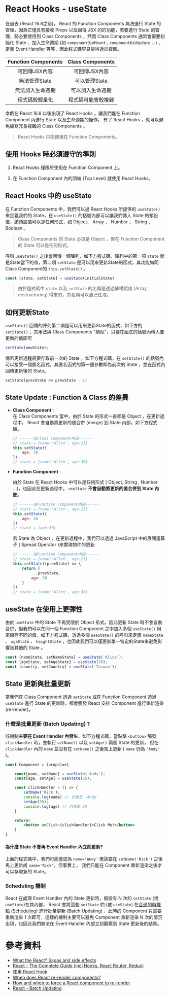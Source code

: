 # React Hooks - useState

在過去 (React 16.8之前)， React 的 Function Components 無法進行 State 的管理，因為它僅具有接收 Props 以及回傳 JSX 的的功能，若要進行 State 的管理，勢必要使用到 Class Components ，然而 Class Components 通常會需要初始化 State 、加入生命週期 (如 `componentDidMount` , `componentDidUpdate` ...) 、定義 Event Handler 等等，因此程式碼容易變得過於複雜。  

Function Components |Class Components  |
:------------------:|:---------------:|
|可回傳JSX內容       |可回傳JSX內容      |
|無法管理State       |可以管理State      |
|無法加入生命週期     |可以加入生命週期   |
|程式碼較輕量化       |程式碼可能會較複雜 |


幸虧在 React 16.8 以後出現了 React Hooks ，讓我們能在 Function Component 內進行 State 以及生命週期的操作。 有了 React Hooks ，就可以避免編寫冗長複雜的 Class Components 。

> React Hooks 只能使用在 Function Components。

## 使用 Hooks 時必須遵守的準則

1. React Hooks 僅限於使用在 Function Component 上。

2. 在 Function Component 內的頂端 (Top Level) 就使用 React Hooks。

## React Hooks 中的 useState

在 Function Components 中，我們可以過 React Hooks 所提供的 `useState()` 來定義我們的 State，在 `useState()` 的括號內部可以讓我們傳入 State 的預設值，該預設值可以是任何形式，如 Object、  Array 、 Number 、 String 、 Boolean 。

> Class Components 的 State 必須是 Object ，但在 Function Component 的 State 可以是任何形式。

呼叫 `useState()` 之後會回傳一個陣列，如下方程式碼，陣列中的第一項 `state` 就是State當下的值，第二項 `setState` 是可以用來更新State的函式，其功能如同Class Component的 `this.setState()` 。 

```js
const [state, setState] = useState(initialState)
```

> 由於程式碼中 `state` 以及 `setState` 的名稱是透過解構賦值 (Array destructuring) 得來的，其名稱可以自己任取。

## 如何更新State

`useState()` 回傳的陣列第二項是可以用來更新State的函式，如下方的 `setState()` ，其用法與 Class Components "類似"，只要在函式的括號內傳入要更新的值即可

```js
setState(newState);
```

倘若更新過程需要存取前一次的 State ，如下方程式碼，在 `setState()` 的括號內可以接受一個匿名函式，其匿名函式的第一個參數即為前次的 State ，並在函式內回傳更新後的 State。

```js
setState(prevState => prevState - 1)
```

## State Update : Function & Class 的差異

* **Class Component** :  
    在 Class Components 當中，由於 State 的形式一直都是 Object ，在更新過程中， React 會自動將更新的值合併 (merge) 到 State 內部。如下方程式碼。

    ```js
    // ------在Class Component內部------
    // state = {name:'Allen', age:25}
    this.setState({
        age: 30
    })
    // state = {name:'Allen', age:30}
    ```

* **Function Component** :  

    由於 State 在 React Hooks 中可以是任何形式 ( Object, String , Number ...)，也因此在更新過程中， `useState` **不會自動將更新的值合併到 State 內部**。

    ```js
    // ------在Function Component內部------
    // state = {name:'Allen', age:25}
    this.setState({
        age: 30
    })
    // state = {age:30}
    ```

    若 State 為 Object ，在更新過程中，我們可以透過 JavaScript 中的展開運算子 ( Spread Operator )來實現物件的更新

    ```js
    // ------在Function Component內部------
    // state = {name:'Allen', age:25}
    this.setState((prevState) => {
        return {
            ...prevState,
            age: 30
        }
    })
    // state = {name:'Allen', age:30}
    ```

## useState 在使用上更彈性

由於 `useState` 中的 State 不再受限於 Object 形式，因此更新 State 時不會自動合併，但我們可以在同一個 Function Component 之中加入多個 `useState()` 用來儲存不同的值，如下方程式碼，透過多個 `useState()` 的呼叫來定義 `nameState` 、 `ageState` 、 `heightState` ，也因此我們可以僅更新單一特定的State來避免影響到其他的 State 。

```js
const [nameState, setNameState] = useState('Alice');
const [ageState, setAgeState] = useState(30);
const [country, setCountry] = useState('Taiwan');
```

## State 更新與批量更新

當我們在 Class Component 透過 `setState` 或在 Function Component 透過 `useState` 進行 State 的更新時，都會觸發 React 安排 Component 進行重新渲染 (re-render)。

### 什麼是批量更新 (Batch Updating) ?

該機制**主要在 Event Handler 內發生**，如下方程式碼，當點擊 `<button>` 觸發 `clickHandler` 時，並執行 `setName()` 以及 `setAge()` 兩個 State 的更新， 但在 `clickHandler` 內的 `name` 並沒有在 `setName()` 之後馬上更新 ( `name` 仍為 `'Andy'` )。

```jsx  
const Component = (props)=>{

    const[name, setName] = useState('Andy'); 
    const[age, setAge] = useState(25); 

    const clickHandler = () => {
        setName('Rick');
        console.log(name) // 仍會是 'Andy'
        setAge(30);
        console.log(age) // 仍會是 25
    }

    return(
        <button onClick={clickHandler}>Click Me!</button>
    )
}

```

#### **為什麼 State 不會再 Event Handler 內立刻更新?** 


上面的程式碼中，我們可能會認為 `name='Andy'` 應該要在 `setName('Rick')` 之後馬上更新成 `name='Rick'`，但事實上， 我們只能在 Component 重新渲染之後才可以存取新的 State。

### Scheduling 機制

React 在處理 Event Handler 內的 State 更新時，假設有 N 次的 `setState` (或`useState`)在其內部， React 會將這些 `setState` 們 (或 `useState`) 在[合適的時機點 (Scheduling)](https://felixgerschau.com/react-rerender-components/#when-does-react-re-render) 進行批量更新 (Batch Updating) ，此時的 Component 只需要重新渲染 1 次即可，這樣的機制主要可以避免 Component 重新渲染 N 次的情況出現，也因此我們無法在 Event Handler 內部立刻觀察到 State 更新後的結果。

# 參考資料
* [What the React? Sagas and side effects](https://smartcar.com/blog/what-the-react-sagas/)
* [React - The Complete Guide (incl Hooks, React Router, Redux)](https://www.udemy.com/course/react-the-complete-guide-incl-redux/)
* [使用 React Hook](https://zh-hant.reactjs.org/docs/hooks-effect.html)
* [When does React re-render components?](https://felixgerschau.com/react-rerender-components/)
* [How and when to force a React component to re-render](https://blog.logrocket.com/how-when-to-force-react-component-re-render/)
* [React - Batch Updating](https://github.com/facebook/react/issues/10231#issuecomment-316644950)


